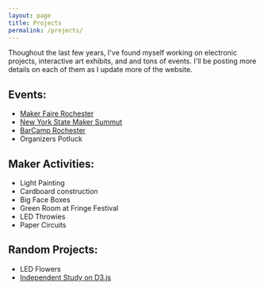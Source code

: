 ```yaml
---
layout: page
title: Projects
permalink: /projects/
---
```


Thoughout the last few years, I've found myself working on electronic projects, interactive art exhibits, and and tons of events. I'll be posting more details on each of them as I update more of the website.


Events:
-------
* [Maker Faire Rochester][rmmf]
* [New York State Maker Summut][nysmakersummit]
* [BarCamp Rochester][barcamproc]
* Organizers Potluck


Maker Activities:
-----------------
* Light Painting
* Cardboard construction
* Big Face Boxes
* Green Room at Fringe Festival
* LED Throwies
* Paper Circuits


Random Projects:
----------------
* LED Flowers
* [Independent Study on D3.js][d3js]



<!-- Events -->
[rmmf]: <http://makerfairerochester.com/>
[barcamproc]: <http://barcamproc.org/>
[nysmakersummit]: <http://www.nysmakers.com/>

<!-- Maker Activities -->

<!-- Random Projects -->
[d3js]: <https://github.com/schneidy/Independent-Study>